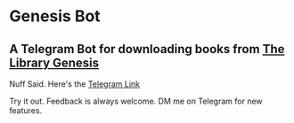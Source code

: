# Genesis Bot
## A Telegram Bot for downloading books from [The Library Genesis](http://libgen.rs/index.php)

Nuff Said. Here's the [Telegram Link](https://t.me/genesis_lib_bot)

Try it out. Feedback is always welcome.
DM me on Telegram for new features.